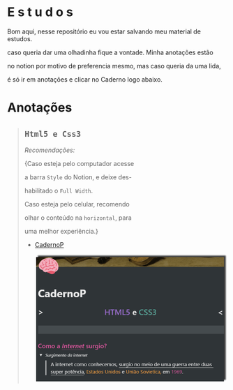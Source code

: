 # **E s t u d o s**
Bom aqui, nesse repositório eu vou estar salvando meu material de estudos.

caso queria dar uma olhadinha fique a vontade. Minha anotações estão

no notion por motivo de preferencia mesmo, mas caso queria da uma lida,

é só ir em anotações e clicar no Caderno logo abaixo. 

# **Anotações**



> ## `Html5 e Css3`
>
> *Recomendações:* 
>
> {Caso esteja pelo computador acesse
>
>  a barra `Style` do Notion, e deixe des-
>
> habilitado o `Full Width`.
>
> 
>
> Caso esteja pelo celular, recomendo
>
> olhar o conteúdo na `horizontal`, para
>
> uma melhor experiência.}
>
> - [CadernoP](https://www.notion.so/CadernoP-ebb6e013cf5244c2824d57f90d65e309)
>
>   
>
>   ![Conteudo do caderno](https://github.com/NiziulLuizin/EstudosP/blob/main/GifCaderno.gif)


